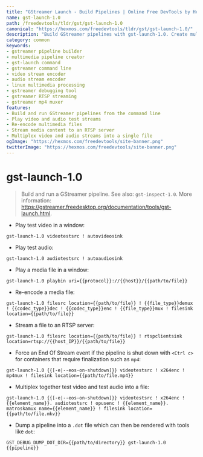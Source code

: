 ```yaml
---
title: "GStreamer Launch - Build Pipelines | Online Free DevTools by Hexmos"
name: gst-launch-1.0
path: /freedevtools/tldr/gst/gst-launch-1.0
canonical: "https://hexmos.com/freedevtools/tldr/gst/gst-launch-1.0/"
description: "Build GStreamer pipelines with gst-launch-1.0. Create multimedia processing workflows and stream media easily. Free online tool, no registration required."
category: common
keywords:
- gstreamer pipeline builder
- multimedia pipeline creator
- gst-launch command
- gstreamer command line
- video stream encoder
- audio stream encoder
- linux multimedia processing
- gstreamer debugging tool
- gstreamer RTSP streaming
- gstreamer mp4 muxer
features:
- Build and run GStreamer pipelines from the command line
- Play video and audio test streams
- Re-encode multimedia files
- Stream media content to an RTSP server
- Multiplex video and audio streams into a single file
ogImage: "https://hexmos.com/freedevtools/site-banner.png"
twitterImage: "https://hexmos.com/freedevtools/site-banner.png"
---
```


# gst-launch-1.0

> Build and run a GStreamer pipeline.
> See also: `gst-inspect-1.0`.
> More information: <https://gstreamer.freedesktop.org/documentation/tools/gst-launch.html>.

- Play test video in a window:

`gst-launch-1.0 videotestsrc ! autovideosink`

- Play test audio:

`gst-launch-1.0 audiotestsrc ! autoaudiosink`

- Play a media file in a window:

`gst-launch-1.0 playbin uri={{protocol}}://{{host}}/{{path/to/file}}`

- Re-encode a media file:

`gst-launch-1.0 filesrc location={{path/to/file}} ! {{file_type}}demux ! {{codec_type}}dec ! {{codec_type}}enc ! {{file_type}}mux ! filesink location={{path/to/file}}`

- Stream a file to an RTSP server:

`gst-launch-1.0 filesrc location={{path/to/file}} ! rtspclientsink location=rtsp://{{host_IP}}/{{path/to/file}}`

- Force an End Of Stream event if the pipeline is shut down with `<Ctrl c>` for containers that require finalization such as `mp4`:

`gst-launch-1.0 {{[-e|--eos-on-shutdown]}} videotestsrc ! x264enc ! mp4mux ! filesink location={{path/to/file.mp4}}`

- Multiplex together test video and test audio into a file:

`gst-launch-1.0 {{[-e|--eos-on-shutdown]}} videotestsrc ! x264enc ! {{element_name}}. audiotestsrc ! opusenc ! {{element_name}}. matroskamux name={{element_name}} ! filesink location={{path/to/file.mkv}}`

- Dump a pipeline into a `.dot` file which can then be rendered with tools like `dot`:

`GST_DEBUG_DUMP_DOT_DIR={{path/to/directory}} gst-launch-1.0 {{pipeline}}`
